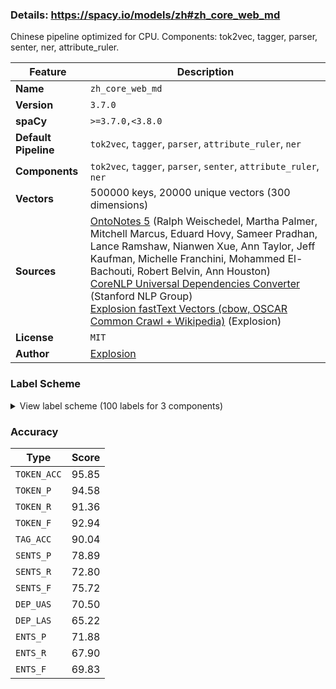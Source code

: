 ### Details: https://spacy.io/models/zh#zh_core_web_md

Chinese pipeline optimized for CPU. Components: tok2vec, tagger, parser, senter, ner, attribute_ruler.

| Feature | Description |
| --- | --- |
| **Name** | `zh_core_web_md` |
| **Version** | `3.7.0` |
| **spaCy** | `>=3.7.0,<3.8.0` |
| **Default Pipeline** | `tok2vec`, `tagger`, `parser`, `attribute_ruler`, `ner` |
| **Components** | `tok2vec`, `tagger`, `parser`, `senter`, `attribute_ruler`, `ner` |
| **Vectors** | 500000 keys, 20000 unique vectors (300 dimensions) |
| **Sources** | [OntoNotes 5](https://catalog.ldc.upenn.edu/LDC2013T19) (Ralph Weischedel, Martha Palmer, Mitchell Marcus, Eduard Hovy, Sameer Pradhan, Lance Ramshaw, Nianwen Xue, Ann Taylor, Jeff Kaufman, Michelle Franchini, Mohammed El-Bachouti, Robert Belvin, Ann Houston)<br />[CoreNLP Universal Dependencies Converter](https://nlp.stanford.edu/software/stanford-dependencies.html) (Stanford NLP Group)<br />[Explosion fastText Vectors (cbow, OSCAR Common Crawl + Wikipedia)](https://spacy.io) (Explosion) |
| **License** | `MIT` |
| **Author** | [Explosion](https://explosion.ai) |

### Label Scheme

<details>

<summary>View label scheme (100 labels for 3 components)</summary>

| Component | Labels |
| --- | --- |
| **`tagger`** | `AD`, `AS`, `BA`, `CC`, `CD`, `CS`, `DEC`, `DEG`, `DER`, `DEV`, `DT`, `ETC`, `FW`, `IJ`, `INF`, `JJ`, `LB`, `LC`, `M`, `MSP`, `NN`, `NR`, `NT`, `OD`, `ON`, `P`, `PN`, `PU`, `SB`, `SP`, `URL`, `VA`, `VC`, `VE`, `VV`, `X`, `_SP` |
| **`parser`** | `ROOT`, `acl`, `advcl:loc`, `advmod`, `advmod:dvp`, `advmod:loc`, `advmod:rcomp`, `amod`, `amod:ordmod`, `appos`, `aux:asp`, `aux:ba`, `aux:modal`, `aux:prtmod`, `auxpass`, `case`, `cc`, `ccomp`, `compound:nn`, `compound:vc`, `conj`, `cop`, `dep`, `det`, `discourse`, `dobj`, `etc`, `mark`, `mark:clf`, `name`, `neg`, `nmod`, `nmod:assmod`, `nmod:poss`, `nmod:prep`, `nmod:range`, `nmod:tmod`, `nmod:topic`, `nsubj`, `nsubj:xsubj`, `nsubjpass`, `nummod`, `parataxis:prnmod`, `punct`, `xcomp` |
| **`ner`** | `CARDINAL`, `DATE`, `EVENT`, `FAC`, `GPE`, `LANGUAGE`, `LAW`, `LOC`, `MONEY`, `NORP`, `ORDINAL`, `ORG`, `PERCENT`, `PERSON`, `PRODUCT`, `QUANTITY`, `TIME`, `WORK_OF_ART` |

</details>

### Accuracy

| Type | Score |
| --- | --- |
| `TOKEN_ACC` | 95.85 |
| `TOKEN_P` | 94.58 |
| `TOKEN_R` | 91.36 |
| `TOKEN_F` | 92.94 |
| `TAG_ACC` | 90.04 |
| `SENTS_P` | 78.89 |
| `SENTS_R` | 72.80 |
| `SENTS_F` | 75.72 |
| `DEP_UAS` | 70.50 |
| `DEP_LAS` | 65.22 |
| `ENTS_P` | 71.88 |
| `ENTS_R` | 67.90 |
| `ENTS_F` | 69.83 |